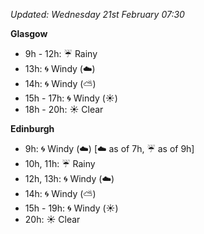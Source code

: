 *Updated: Wednesday 21st February 07:30*

**Glasgow**

* 9h - 12h: :umbrella: Rainy
* 13h: :cyclone: Windy (:cloud:)
* 14h: :cyclone: Windy (:partly_sunny:)
* 15h - 17h: :cyclone: Windy (:sunny:)
* 18h - 20h: :sunny: Clear

**Edinburgh**

* 9h: :cyclone: Windy (:cloud:) [:cloud: as of 7h, :umbrella: as of 9h]
* 10h, 11h: :umbrella: Rainy
* 12h, 13h: :cyclone: Windy (:cloud:)
* 14h: :cyclone: Windy (:partly_sunny:)
* 15h - 19h: :cyclone: Windy (:sunny:)
* 20h: :sunny: Clear
